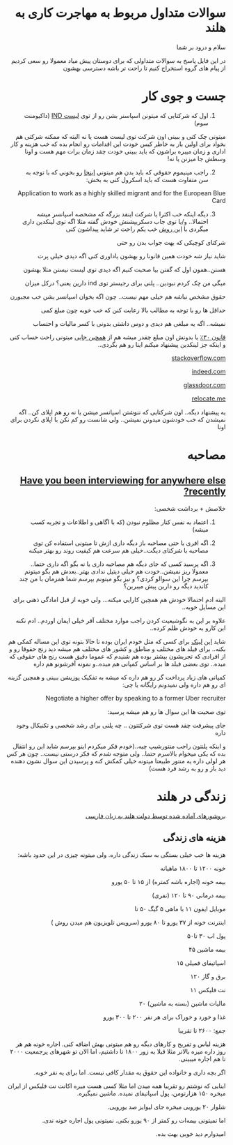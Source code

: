 <div dir='rtl'>

# سوالات متداول مربوط به مهاجرت کاری به هلند

سلام و درود بر شما

در این فایل پاسخ به سوالات متداولی که برای دوستان پیش میاد معمولا رو سعی کردیم از پیام های گروه استخراج کنیم تا راحت تر باشه دسترسی بهشون

# جست و جوی کار

1. اول که شرکتایی که میتونن اسپاسنر بشن رو از توی [لیست IND](https://ind.nl/en/pages/public-register-recognised-sponsors.aspx) (داکیومنت سوم)

میتونی چک کنی و ببینی اون شرکت توی لیست هست یا نه البته که ممکنه شرکتی هم بخواد برای اولین بار به خاطر کیس خودت این اقدامات رو انجام بده که خب هزینه و کار اداری و زمان میبره براشون که باید ببینی خودت چقد زمان برات مهم هست و اونا وسطش جا میزنن یا نه!

2. راجب مینیموم حقوقی که باید بدن هم میتونی [اینجا](https://ind.nl/en/Pages/required-amounts-income-requirement.aspx) رو بخونی که با توجه به سن متفاوت هست که باید اسکرول کنی به بخش:

Application to work as a highly skilled migrant and for the European Blue Card

3. دیگه اینکه خب اکثرا یا شرکت اینقد بزرگه که مشخصه اسپانسر میشه احتمالا.. و/یا توی جاب دسکریپشنش خودش گفته مثلا اگه توی لینکدین داری میگردی با [این روش](https://www.linkedin.com/posts/aminsetayeshfar_%DB%8C%DA%A9%DB%8C-%D8%A7%D8%B2-%D8%A7%D9%85%DA%A9%D8%A7%D9%86%D8%A7%D8%AA-%D8%AE%D9%88%D8%A8%DB%8C-%DA%A9%D9%87-%D9%84%DB%8C%D9%86%DA%A9%D8%AF%DB%8C%D9%86-%D8%AF%D8%A7%D8%B1%D9%87-%D8%A8%D9%88%D9%84%DB%8C%D9%86-activity-6835593665793032192-TPW4) خب یکم راحت تر شاید پیداشون کنی

شرکتای کوچیکی که بهت جواب بدن رو حتی

شاید نیاز شه خودت همین قانونا رو بهشون یاداوری کنی اگه دیدی خیلی پرت

هستن..همون اول که گفتن بیا صحبت کنیم اگه دیدی توی لیست نیستن مثلا بهشون

میگی من چک کردم نبودین.. پلنی برای رجیستر توی ind دارین یعنی؟ درکل میزان

حقوق مشخص نباشه هم خیلی مهم نیست.. چون اگه بخوان اسپانسر بشن خب مجبورن

حداقل ها رو با توجه به مطالب بالا رعایت کنن که خب خوبه چون مبلغ کمی

نمیشه.. اگه یه مبلغی هم دیدی و دوس داشتی بدونی با کسر مالیات و احتساب

[قانون ۳۰٪](https://www.iamsterdam.com/en/living/take-care-of-official-matters/highly-skilled-migrants/thirty-percent-ruling) یا بدونش اون مبلغ چقدر میشه هم از [همچین جایی](https://www.blueumbrella.nl/dutch-tax-calculator) میتونی راحت حساب کنی و اینکه جز لینکدین پیشنهاد میکنم اینا رو هم بگردی..

[stackoverflow.com](www.stackoverflow.com)

[indeed.com](www.indeed.com)

[glassdoor.com](glassdoor.com)

[relocate.me](relocate.me)

یه پیشنهاد دیگه.. اون شرکتایی که ننوشتن اسپانسر میشن یا نه رو هم اپلای کن.. اگه نمیشدن که خب خودشون میدونن نمیشن.. ولی شانست رو کم نکن با اپلای نکردن برای اونا

# مصاحبه

## [Have you been interviewing for anywhere else recently?](https://www.reddit.com/r/recruitinghell/comments/puivlb/have_you_been_interviewing_for_anywhere_else/?utm_medium=android_app&utm_source=share)

خلاصش + برداشت شخصی:

1. اعتماد به نفس کنار مظلوم نبودن (که با اگاهی و اطلاعات و تجربه کسب میشه)

2. اگه افری یا حتی مصاحبه باز دیگه داری ازش تا میتونی استفاده کن توی مصاحبه با شرکتای دیگت..خیلی هم سرعت هم کیفیت روند رو بهتر میکنه

3. اگه پرسید کسی که جای دیگه هم مصاحبه داری یا نه بگو اگه داری حتما.. معمولا ریز نمیشن..خودت هم خیلی دیتیل ندادی بهتر..بعدش هم بگو میتونم بپرسم چرا این سوالو کردی؟ و نیز بگو میتونم بپرسم شما همزمان با من چند کاندید دیگه رو دارین پیش میبرین؟

البته ادم احتمالا خودش هم همچین کارایی میکنه… ولی خوبه از قبل امادگی ذهنی برای این مسایل خوبه..

علاوه بر این به نگوشیعیت کردن راجب موارد مختلف آفر خیلی ایمان اوردم.. ادم نکنه این کارو به خودش ظلم کرده..

شاید [این](https://www.levels.fyi/Salaries/Software-Engineer/Netherlands/) [لینک](https://www.levels.fyi/Salaries/Software-Engineer/Netherlands/) برای کسی که مثل خودم ایران بوده تا حالا بتونه توی این مساله کمکی هم بکنه.. برای فیلد های مختلف و مناطق و کشور های مختلف هم میشه دید رنج حقوقا رو و از افرادی که تجربشون بیشتر بوده هم شنیدم که عموما دقیق هست رنج های حقوقی که میده.. توی بعضی فیلد ها بر اساس کمپانی هم میده..و نمونه آفرشونو هم داره

کمپانی های زیاد پرداخت گر رو هم داره که میشه به تفکیک پوزیشن ببینی و همچین گزینه ای رو هم داره ولی نمیدونم رایگانه یا چی:

Negotiate a higher offer by speaking to a former Uber recruiter

توی صحبت ها این سوال ها رو هم میشه پرسید:

جای پیشرفت چقد هست توی شرکتتون .. چه پلنی برای رشد شخصی و تکنیکال وجود داره

و اینکه پلنتون راجب منتورشیپ چیه..(خودم فکر میکردم اینو بپرسم شاید این رو انتقال بده که یکی میخوام بالاسرم حتما.. ولی متوجه شدم که فکر درستی نیست.. چون هر کس هر لولی داره یه منتور طبیعتا میتونه خیلی کمکش کنه و پرسیدن این سوال نشون دهنده دید باز و رو به رشد فرد هست)

# زندگی در هلند

[بروشورهای آماده شده توسط دولت هلند به زبان فارسی](https://groups.google.com/g/ir-fa-nl/c/NDDFvzcLx3I)

## هزینه های زندگی

هزینه ها خب خیلی بستگی به سبک زندگی داره. ولی میتونه چیزی در این حدود باشه:

خونه ۱۲۰۰ تا ۱۸۰۰ ماهیانه

بیمه خونه (اجاره باشه کمتره) از ۱۵ تا ۵۰ یورو

بیمه درمانی ۹۰ تا ۱۲۰ (نفری)

موبایل ایفون ۱۱ با ماهی ۵ گیگ ۵۰ تا

اینترنت خونه از ۳۷ یورو تا ۸۰ یورو (سرویس تلویزیون هم میدن روش )

پول اب ۳۰ تا۵۰

بیمه ماشین ۴۵

اسپاتیفای فمیلی ۱۵

برق و گاز ۱۲۰

نت فلیکس ۱۱

مالیات ماشین (بسته به ماشین) ۲۰

غذا و خورد و خوراک برای هر نفر ۲۰۰ تا ۳۰۰ یورو

جمع: ۲۶۰۰ تا تقریبا

هزینه لباس و تفریح و کارهای دیگه رو هم میتونی بهش اضافه کنی. اجاره خونه هم هر روز داره میره بالاتر مثلا قبلا به زور ۱۸۰۰ تا داشتیم، اما الان تو شهرهای پرجمعیت ۲۰۰۰ تا هم اجاره میبینی.

اگر بچه داری و خانواده این حقوق یه مقدار کافی نیست. اما برای یه نفر خوبه.

اینایی که نوشتم رو تقریبا همه میدن اما مثلا کسی هست میره اکانت نت فلیکس از ایران میخره ۱۵۰ هزارتومن، پول اسپاتیفای نمیده. ماشین نمیگیره.

شلوار ۲۰ یورویی میخره جای لیوایز صد یورویی.

اما نمیتونی بیمه‌ات رو کمتر از ۹۰ یورو بکنی. نمیتونی پول اجاره خونه ندی.

امیدوارم دید خوبی بهت بده.

</div>
